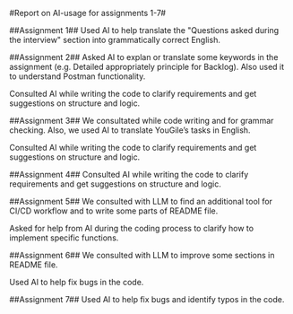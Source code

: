 #Report on AI-usage for assignments 1-7#

##Assignment 1##
Used AI to help translate the "Questions asked during the interview" section into grammatically correct English.

##Assignment 2##
Asked AI to explan or translate some keywords in the assignment (e.g. Detailed appropriately principle for Backlog). Also used it to understand Postman functionality.

Consulted AI while writing the code to clarify requirements and get suggestions on structure and logic.

##Assignment 3##
We consultated while code writing and for grammar checking. Also, we used AI to translate YouGile’s tasks in English.

Consulted AI while writing the code to clarify requirements and get suggestions on structure and logic.

##Assignment 4##
Consulted AI while writing the code to clarify requirements and get suggestions on structure and logic.

##Assignment 5##
We consulted with LLM to find an additional tool for CI/CD workflow and to write some parts of README file.

Asked for help from AI during the coding process to clarify how to implement specific functions.

##Assignment 6##
We consulted with LLM to improve some sections in README file.

Used AI to help fix bugs in the code.

##Assignment 7##
Used AI to help fix bugs and identify typos in the code.